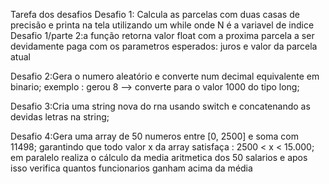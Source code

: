 Tarefa dos desafios
Desafio 1: Calcula as parcelas com duas casas de precisão e printa na tela utilizando um while onde N é a variavel de indice
Desafio 1/parte 2:a função retorna valor float com a proxima parcela a ser devidamente paga com os parametros esperados: juros e valor da parcela atual

Desafio 2:Gera o numero aleatório e converte num decimal equivalente em binario; exemplo : gerou 8 --> converte para o valor 1000 do tipo long;

Desafio 3:Cria uma string nova do rna usando switch e concatenando as devidas letras na string;

Desafio 4:Gera uma array de 50 numeros entre [0, 2500] e soma com 11498; garantindo que todo valor x da array satisfaça : 2500 < x < 15.000;
em paralelo realiza o cálculo da media aritmetica dos 50 salarios e apos isso verifica quantos funcionarios ganham acima da média
